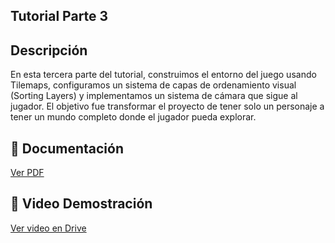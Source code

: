 ## Tutorial Parte 3

## Descripción 
En esta tercera parte del tutorial, construimos el entorno del juego usando Tilemaps, configuramos un sistema de capas de ordenamiento visual (Sorting Layers) y implementamos un sistema de cámara que sigue al jugador. El objetivo fue transformar el proyecto de tener solo un personaje a tener un mundo completo donde el jugador pueda explorar.

## 📄 Documentación
[Ver PDF](./Tutorial_#3.pdf)

## 🎥 Video Demostración
[Ver video en Drive](https://drive.google.com/file/d/1li2ItxNHMfij4hUWTI8A0ksI8bGRpo2O/view?usp=sharing)
